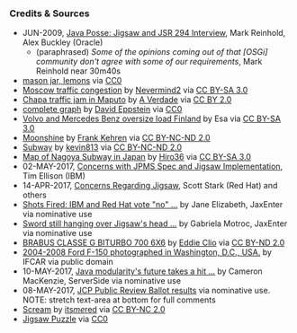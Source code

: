 
### Credits & Sources

* JUN-2009, [Java Posse: Jigsaw and JSR 294 Interview](http://javaposse.com/java_posse_259_jigsaw_and_jsr_294_interview), Mark Reinhold, Alex Buckley (Oracle)
    * (paraphrased) _Some of the opinions coming out of that [OSGi] community don't agree with some of our requirements_, Mark Reinhold near 30m40s
* [mason jar, lemons](https://www.pexels.com/photo/mason-jar-lemons-juice-spices-30833) via [CC0](https://creativecommons.org/publicdomain/zero/1.0/)
* [Moscow traffic congestion](https://commons.wikimedia.org/wiki/File:Moscow_traffic_congestion.JPG) by [Nevermind2](https://commons.wikimedia.org/wiki/User:Nevermind2) via [CC BY-SA 3.0](https://creativecommons.org/licenses/by-sa/3.0/deed.en)
* [Chapa traffic jam in Maputo](https://commons.wikimedia.org/wiki/File:Chapa_traffic_jam_in_Maputo_(9717216968).jpg) by [A Verdade](https://www.flickr.com/people/95731954@N02?rb=1) via [CC BY 2.0](https://creativecommons.org/licenses/by/2.0/deed.en)
* [complete graph](https://en.wikipedia.org/wiki/Edge_coloring#/media/File:Complete-edge-coloring.svg) by [David Eppstein](https://commons.wikimedia.org/wiki/User:David_Eppstein/Gallery) via [CC0](https://creativecommons.org/publicdomain/zero/1.0/deed.en)
* [Volvo and Mercedes Benz oversize load Finland](https://commons.wikimedia.org/wiki/File:Volvo_and_Mercedes-Benz_oversize_load_Finland.jpg) by Esa via [CC BY-SA 3.0](https://creativecommons.org/licenses/by-sa/3.0/deed.en)
* [Moonshine](http://bit.ly/2pDqwoo) by [Frank Kehren](https://www.flickr.com/photos/fkehren/) via [CC BY-NC-ND 2.0](https://creativecommons.org/licenses/by-nc-nd/2.0/)
* [Subway](http://bit.ly/2rEl1lU) by [kevin813](https://www.flickr.com/photos/kevin813/) via [CC BY-NC-ND 2.0](https://creativecommons.org/licenses/by-nc-nd/2.0/)
* [Map of Nagoya Subway in Japan](https://commons.wikimedia.org/wiki/File:Nagoya_Subway_Map_jp.png) by [Hiro36](https://commons.wikimedia.org/w/index.php?title=User:Hiro36&action=edit&redlink=1) via [CC BY-SA 3.0](https://creativecommons.org/licenses/by-sa/3.0/deed.en)
* 02-MAY-2017, [Concerns with JPMS Spec and Jigsaw Implementation](http://mail.openjdk.java.net/pipermail/jpms-spec-observers/2017-May/000870.html), Tim Ellison (IBM)
* 14-APR-2017, [Concerns Regarding Jigsaw](https://developer.jboss.org/blogs/scott.stark/2017/04/14/critical-deficiencies-in-jigsawjsr-376-java-platform-module-system-ec-member-concerns), Scott Stark (Red Hat) and others
* [Shots Fired: IBM and Red Hat vote "no" ...](https://jaxenter.com/jigsaw-dispute-means-possible-delays-java-9-133723.html) by Jane Elizabeth, JaxEnter via nominative use
* [Sword still hanging over Jigsaw's head ...](https://jaxenter.com/public-review-ballot-results-jigsaw-133836.html) by Gabriela Motroc, JaxEnter via nominative use
* [BRABUS CLASSE G BITURBO 700 6X6](https://www.flickr.com/photos/eddy_clio/24172712049) by [Eddie Clio](https://www.flickr.com/photos/eddy_clio/) via [CC BY-ND 2.0](https://creativecommons.org/licenses/by-nd/2.0/)
* [2004-2008 Ford F-150 photographed in Washington, D.C., USA.](https://commons.wikimedia.org/wiki/File:Ford_F-150_regular_cab_long_bed.jpg) by IFCAR via public domain
* 10-MAY-2017, [Java modularity's future takes a hit ...](http://www.theserverside.com/blog/Coffee-Talk-Java-News-Stories-and-Opinions/Java-modularitys-future-takes-a-hit-a-Project-Jigsaw-JPMS-is-voted-down) by Cameron MacKenzie, ServerSide via nominative use
* 08-MAY-2017, [JCP Public Review Ballot results](https://jcp.org/en/jsr/results?id=5959) via nominative use. NOTE: stretch text-area at bottom for full comments
* [Scream](http://bit.ly/2rsCYb7) by [its*me*red](https://www.flickr.com/photos/red_jelly/) via [CC BY-NC 2.0](https://creativecommons.org/licenses/by-nc/2.0/)
* [Jigsaw Puzzle](http://www.publicdomainpictures.net/view-image.php?image=73593&picture=) via [CC0](https://creativecommons.org/publicdomain/zero/1.0/)


